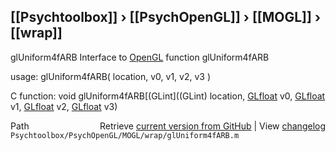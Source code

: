 ## [[Psychtoolbox]] &#8250; [[PsychOpenGL]] &#8250; [[MOGL]] &#8250; [[wrap]]

glUniform4fARB  Interface to [OpenGL](OpenGL) function glUniform4fARB  
  
usage:  glUniform4fARB( location, v0, v1, v2, v3 )  
  
C function:  void glUniform4fARB[(GLint]((GLint) location, [GLfloat](GLfloat) v0, [GLfloat](GLfloat) v1, [GLfloat](GLfloat) v2, [GLfloat](GLfloat) v3)  




<div class="code_header" style="text-align:right;">
  <span style="float:left;">Path&nbsp;&nbsp;</span> <span class="counter">Retrieve <a href=
  "https://raw.github.com/Psychtoolbox-3/Psychtoolbox-3/beta/Psychtoolbox/PsychOpenGL/MOGL/wrap/glUniform4fARB.m">current version from GitHub</a> | View <a href=
  "https://github.com/Psychtoolbox-3/Psychtoolbox-3/commits/beta/Psychtoolbox/PsychOpenGL/MOGL/wrap/glUniform4fARB.m">changelog</a></span>
</div>
<div class="code">
  <code>Psychtoolbox/PsychOpenGL/MOGL/wrap/glUniform4fARB.m</code>
</div>

